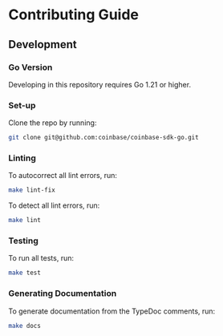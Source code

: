 # Contributing Guide

## Development

### Go Version

Developing in this repository requires Go 1.21 or higher.

### Set-up

Clone the repo by running:

```bash
git clone git@github.com:coinbase/coinbase-sdk-go.git
```

### Linting

To autocorrect all lint errors, run:

```bash
make lint-fix
```

To detect all lint errors, run:

```bash
make lint
```

### Testing

To run all tests, run:

```bash
make test
```

### Generating Documentation

To generate documentation from the TypeDoc comments, run:

```bash
make docs
```
